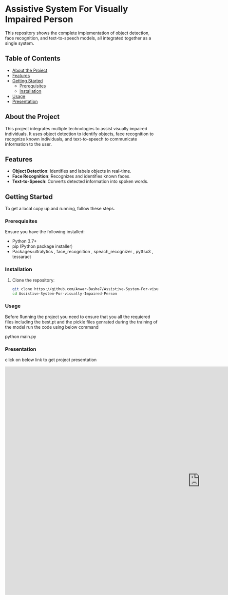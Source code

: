# Assistive System For Visually Impaired Person

This repository shows the complete implementation of object detection, face recognition, and text-to-speech models, all integrated together as a single system.

## Table of Contents
- [About the Project](#about-the-project)
- [Features](#features)
- [Getting Started](#getting-started)
  - [Prerequisites](#prerequisites)
  - [Installation](#installation)
- [Usage](#usage)
- [Presentation](#Presentation)

## About the Project

This project integrates multiple technologies to assist visually impaired individuals. It uses object detection to identify objects, face recognition to recognize known individuals, and text-to-speech to communicate information to the user.

## Features

- **Object Detection**: Identifies and labels objects in real-time.
- **Face Recognition**: Recognizes and identifies known faces.
- **Text-to-Speech**: Converts detected information into spoken words.

## Getting Started

To get a local copy up and running, follow these steps.

### Prerequisites

Ensure you have the following installed:
- Python 3.7+
- pip (Python package installer)
- Packages:ultralytics , face_recognition , speach_recognizer , pyttsx3 , tessaract

### Installation

1. Clone the repository:
   ```sh
   git clone https://github.com/Anwar-Basha7/Assistive-System-For-visually-Impaired-Person.git
   cd Assistive-System-For-visually-Impaired-Person

### Usage
 Before Running the project you need to ensure that you all the requiered files including the best.pt and the pickle files genrated during the training of the model
 run the code using below command

   python main.py
 

### Presentation 
 click on below link to get project  presentation 

 <iframe src="https://docs.google.com/presentation/d/e/2PACX-1vRVFcTMu9R1iAb0iAtVfsamv5b09bZWvNQh0Zhxug3gkDB6INgyZpDmFlFkGAe826_CMbQuSRvQnvGW/embed?start=true&loop=false&delayms=3000" frameborder="0" width="1280" height="749" allowfullscreen="true" mozallowfullscreen="true" webkitallowfullscreen="true"></iframe>
